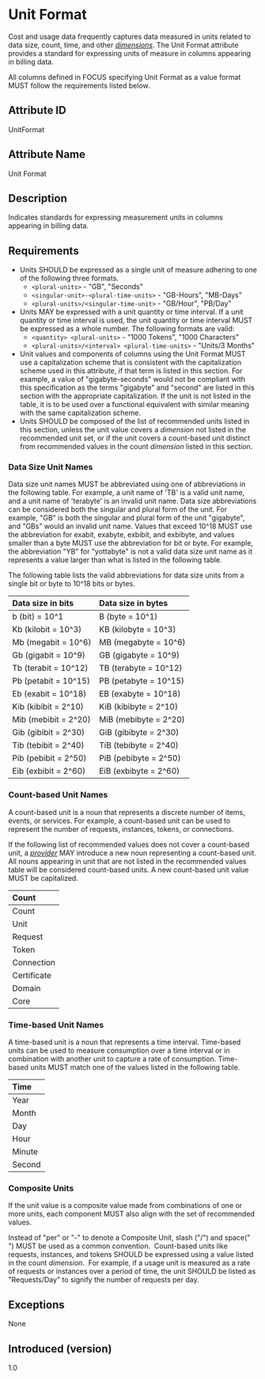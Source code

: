 # Unit Format

Cost and usage data frequently captures data measured in units related to data size, count, time, and other [*dimensions*](#glossary:dimension). The Unit Format attribute provides a standard for expressing units of measure in columns appearing in billing data.

All columns defined in FOCUS specifying Unit Format as a value format MUST follow the requirements listed below.

## Attribute ID

UnitFormat

## Attribute Name

Unit Format

## Description

Indicates standards for expressing measurement units in columns appearing in billing data.

## Requirements

* Units SHOULD be expressed as a single unit of measure adhering to one of the following three formats.
  * `<plural-units>` - "GB", "Seconds"
  * `<singular-unit>-<plural-time-units>` - "GB-Hours", "MB-Days"
  * `<plural-units>/<singular-time-unit>` - "GB/Hour", "PB/Day"
* Units MAY be expressed with a unit quantity or time interval.  If a unit quantity or time interval is used, the unit quantity or time interval MUST be expressed as a whole number.  The following formats are valid:
  * `<quantity> <plural-units>` - "1000 Tokens", "1000 Characters"
  * `<plural-units>/<interval> <plural-time-units>` - "Units/3 Months"
* Unit values and components of columns using the Unit Format MUST use a capitalization scheme that is consistent with the capitalization scheme used in this attribute, if that term is listed in this section. For example, a value of "gigabyte-seconds" would not be compliant with this specification as the terms "gigabyte" and "second" are listed in this section with the appropriate capitalization.  If the unit is not listed in the table, it is to be used over a functional equivalent with similar meaning with the same capitalization scheme.
* Units SHOULD be composed of the list of recommended units listed in this section, unless the unit value covers a *dimension* not listed in the recommended unit set, or if the unit covers a count-based unit distinct from recommended values in the count *dimension* listed in this section.  

### Data Size Unit Names

Data size unit names MUST be abbreviated using one of abbreviations in the following table.  For example, a unit name of 'TB' is a valid unit name, and a unit name of 'terabyte' is an invalid unit name. Data size abbreviations can be considered both the singular and plural form of the unit.  For example, "GB" is both the singular and plural form of the unit "gigabyte", and "GBs" would an invalid unit name.  Values that exceed 10^18 MUST use the abbreviation for exabit, exabyte, exbibit, and exbibyte, and values smaller than a byte MUST use the abbreviation for bit or byte.   For example, the abbreviation "YB" for "yottabyte" is not a valid data size unit name as it represents a value larger than what is listed in the following table.

The following table lists the valid abbreviations for data size units from a single bit or byte to 10^18 bits or bytes.

| Data size in bits    | Data size in bytes    |
| :------------------- | :-------------------- |
| b (bit) = 10^1       | B (byte = 10^1)       |
| Kb (kilobit = 10^3)  | KB (kilobyte = 10^3)  |
| Mb (megabit = 10^6)  | MB (megabyte = 10^6)  |
| Gb (gigabit = 10^9)  | GB (gigabyte = 10^9)  |
| Tb (terabit = 10^12) | TB (terabyte = 10^12) |
| Pb (petabit = 10^15) | PB (petabyte = 10^15) |
| Eb (exabit = 10^18)  | EB (exabyte = 10^18)  |
| Kib (kibibit = 2^10) | KiB (kibibyte = 2^10) |
| Mib (mebibit = 2^20) | MiB (mebibyte = 2^20) |
| Gib (gibibit = 2^30) | GiB (gibibyte = 2^30) |
| Tib (tebibit = 2^40) | TiB (tebibyte = 2^40) |
| Pib (pebibit = 2^50) | PiB (pebibyte = 2^50) |
| Eib (exbibit = 2^60) | EiB (exbibyte = 2^60) |

### Count-based Unit Names

A count-based unit is a noun that represents a discrete number of items, events, or services.  For example, a count-based unit can be used to represent the number of requests, instances, tokens, or connections.  

If the following list of recommended values does not cover a count-based unit, a [*provider*](#glossary:provider) MAY introduce a new noun representing a count-based unit.  All nouns appearing in unit that are not listed in the recommended values table will be considered count-based units.  A new count-based unit value MUST be capitalized.

| Count        |
|:-------------|
| Count        |
| Unit         |
| Request      |
| Token        |
| Connection   |
| Certificate  |
| Domain       |
| Core         |

### Time-based Unit Names

A time-based unit is a noun that represents a time interval.  Time-based units can be used to measure consumption over a time interval or in combination with another unit to capture a rate of consumption.  Time-based units MUST match one of the values listed in the following table.

| Time         |
|:-------------|
| Year         |
| Month        |
| Day          |
| Hour         |
| Minute       |
| Second       |

### Composite Units

If the unit value is a composite value made from combinations of one or more units, each component MUST also align with the set of recommended values.

Instead of "per" or "-" to denote a Composite Unit, slash ("/") and space(" ") MUST be used as a common convention.  Count-based units like requests, instances, and tokens SHOULD be expressed using a value listed in the count *dimension*.  For example, if a usage unit is measured as a rate of requests or instances over a period of time, the unit SHOULD be listed as "Requests/Day" to signify the number of requests per day.

## Exceptions

None

## Introduced (version)

1.0
